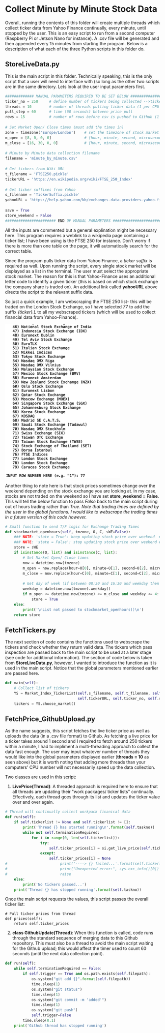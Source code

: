 # Collect Minute by Minute Stock Data
Overall, running the contents of this folder will create multiple threads which collect ticker data from Yahoo Finance continually, every minute, until stopped by the user. This is an easy script to run from a second computer (Raspberry Pi or Jetson Nano for instance). A .csv file will be generated and then appended every 15 minutes from starting the program. Below is a description of what each of the three Python scripts in this folder do.

## StoreLiveData.py
This is the main script in this folder. Technically speaking, this is the only script that a user will need to interface with (so long as the other two scripts are in the same directory. Lets look at the user input parameters first.

```Python
############# MANUAL PARAMETERS REQUIRED TO BE SET BELOW ################
ticker_no = 250     # define number of tickers being collected -->tickers[0:n]
threads = 10        # number of threads pulling ticker data (1 per CPU core)
pull_step = 60      # time (60 seconds) between price pull
rows = 15           # number of rows before csv is pushed to Github (1 hour)

# Set Market Open/ Close times (must add the times in)
zone = timezone('Europe/London')    # set the timezone of stock market 
m_open = [8, 0, 0, 0]               # [hour, minute, second, microsecond]
m_close = [16, 30, 0, 0]            # [hour, minute, second, microsecond]
    
# Minute by Minute data collection filename
filename = 'minute_by_minute.csv'

# Get tickers from Wiki URL
t_filename = 'FTSE250.pickle'
tickerURL = 'https://en.wikipedia.org/wiki/FTSE_250_Index'

# Get ticker suffixes from Yahoo
s_filename = 'TickerSuffix.pickle'
yahooURL = 'https://help.yahoo.com/kb/exchanges-data-providers-yahoo-finance-sln2310.html'

save = True
store_weekend = False
####################### END OF MANUAL PARAMETERS #########################
```
All the inputs are commented but a general explination might be necessary here. This program requires a weblink to a wikipedia page containing a ticker list; I have been using is the FTSE 250 for instance. Don't worry if there is more than one table on the page, it will automatically search for the correct table.

Since the program pulls ticker data from Yahoo Finance, a *ticker suffix* is required as well. Upon running the script, every single stock market will be displayed as a list in the terminal. The user must select the appropriate stock market. The reason for this is that Yahoo-Finance uses an additional letter code to identify a given ticker (this is based on which stock exchange the company share is traded on). An additional link called **yahooURL** above directs the script to the relevant suffix data. 

So just a quick example, I am webscraping the FTSE 250 list- this will be traded on the London Stock Exchange, so I have selected *77* to add the suffix *{ticker}.L* to all my webscraped tickers (which will be used to collect financial data from Yahoo-Finance). 

<img src="https://github.com/OliverHeilmann/Financial_Data_MachineLearning/blob/master/Proj1_Webscrape_Min_by_Min/Pictures/request.png" height=500>

Another thing to note here is that stock prices sometimes change over the weekend depending on the stock exchange you are looking at. In my case, stocks are not traded on the weekend so I have set **store_weekend = False**. This will tell the below function to pass *False* back to the main script during out of hours trading rather than *True*. *Note that trading times are defined by the user in the global functions. I would like to webscrape the trading times in a future version of this code however.*

```Python
# Small function to send T/F logic for Exchange Trading Times
def stockmarket_openhours(self, tmzone, O, C, sWE=False):
    ### NOTE: 'state = True': keep updating stock price over weekend  ####
    ### NOTE: 'state = False': stop updating stock price over weekend ####
    store = sWE
    if isinstance(O, list) and isinstance(C, list):
        # Set Market Open/ Close times
        now = datetime.now(tmzone)
        m_open = now.replace(hour=O[0], minute=O[1], second=O[2], microsecond=O[3])
        m_close = now.replace(hour=C[0], minute=C[1], second=C[2], microsecond=C[3])

        # Get day of week (if between 08:30 and 16:30 and weekday then pass True)
        weekday = datetime.now(tmzone).weekday()
        if m_open <= datetime.now(tmzone) <= m_close and weekday <= 4:
            store = True
    else:
        print('\nList not passed to stockmarket_openhours()\n')
    return store
```
## FetchTickers.py
The next section of code contains the functions used to webscrape the tickers and check whether they return valid data. The tickers which pass inspection are passed back to the main script to be used at a later stage (see code for additional information). The section of code below is taken from **StoreLiveData.py**, however, I wanted to introduce the function as it is used in the main script. Notice that the global parameters mentioned earlier are passed here.
```Python
def main(self):
    # Collect list of tickers
    YS = Market_Index_TickerList(self.s_filename, self.t_filename, self.yahooURL, 
                                 self.tickerURL, self.ticker_no, self.save)
    tickers = YS.choose_market()
 ```

## FetchPrice_GithubUpload.py
As the name suggests, this script fetches the live ticker price as well as uploads the data (in a .csv file format) to Github. As fetching a live price for a ticker takes around 1 second and I required to fetch around 250 tickers within a minute, I had to impliment a multi-threading approach to collect the data fast enough. The user may input whatever number of threads they would like into the global parameters displayed earlier (**threads = 10** as seen above) but it is worth noting that adding more threads than your computers' CPU number will not necessarily speed up the data collection. 

Two classes are used in this script:
1. **LivePrice(Thread)**: A threaded approach is required here to ensure that all threads are updating their "work packages/ ticker lists" continually. Effectively, each thread goes through its list and updates the ticker value over and over again.
```Python
# Thread will continually collect workpack finanical data
def run(self):
    if self.tickerlist != None and self.tickerlist != []:
        print('Thread {} has started running\n'.format(self.taskno))
        while not self.terminationRequired:
            for i in range(0, len(self.tickerlist)):
                try:
                    self.ticker_prices[i] = si.get_live_price(self.tickerlist[i])
                except:
                    self.ticker_prices[i] = None
#                        print('----> {} failed...'.format(self.tickerlist[i]))
#                        print("Unexpected error:", sys.exc_info()[0])
#                        raise
    else:
        print('No tickers passed...')
    print('Thread {} has stopped running'.format(self.taskno))
 ```
 
Once the main script requests the values, this script passes the overall ticker list: 
```
# Pull ticker prices from thread
def prices(self):
    return self.ticker_prices
```

2. **class GithubUpdate(Thread)**: When this function is called, code runs through the standard sequence of merging data to this Github repository. This must also be a thread to avoid the main script waiting for the Github upload; this would affect the timer used to count 60 seconds (until the next data collection point).

```Python
def run(self):
    while self.terminationRequired == False:
        if self.trigger == True and os.path.exists(self.filepath):
            os.system("git add {}".format(self.filepath))
            time.sleep(1)
            os.system("git status")
            time.sleep(1)
            os.system("git commit -m 'added'")
            time.sleep(1)
            os.system("git push")
            self.trigger=False
        time.sleep(0.1)
    print('Github thread has stopped running')
```
